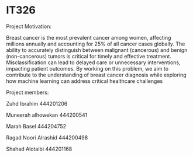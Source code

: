 # IT326
Project Motivation: 

Breast cancer is the most prevalent cancer among women, affecting millions annually and accounting for 25% of all cancer cases globally. The ability to accurately distinguish between malignant (cancerous) and benign (non-cancerous) tumors is critical for timely and effective treatment. Misclassification can lead to delayed care or unnecessary interventions, impacting patient outcomes. 
By working on this problem, we aim to contribute to the understanding of breast cancer diagnosis while exploring how machine learning can address critical healthcare challenges


Project members: 

Zuhd Ibrahim 444201206

Muneerah alhowekan 444200541

Marah Basel 444204752

Ragad Noori Alrashid 444200498

Shahad Alotaibi 444201168
